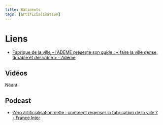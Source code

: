 ```yaml
---
title: Bâtiments
tags: [artificialisation]
---
```


# Liens

* [Fabrique de la ville – l’ADEME présente son guide : « faire la ville dense, durable et désirable » - Ademe](https://presse.ademe.fr/2023/02/fabrique-de-la-ville-lademe-presente-son-guide-faire-la-ville-dense-durable-et-desirable.html)

## Vidéos

Néant


## Podcast

* [Zéro artificialisation nette : comment repenser la fabrication de la ville ? - France Inter](https://www.radiofrance.fr/franceinter/podcasts/le-telephone-sonne/le-telephone-sonne-du-mercredi-14-juin-2023-1125519)
